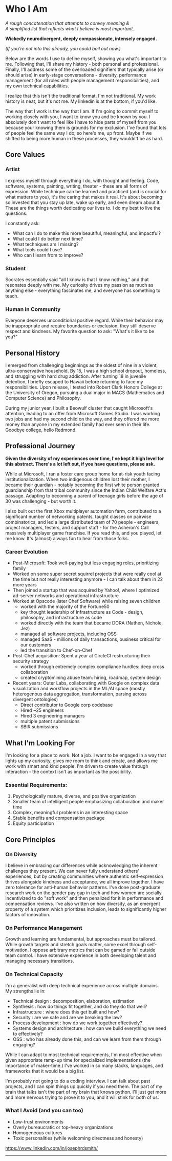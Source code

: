 # Who I Am

*A rough concatenation that attempts to convey meaning &*  
*A simplified list that reflects what I believe is most important.*

**Wickedly neurodivergent, deeply compassionate, intensely engaged.**

*(If you're not into this already, you could bail out now.)*

Below are the words I use to define myself, showing you what's important to me. Following that, I'll share my history - both personal and professional. Finally, I'll address some of the overloaded signifiers that typically arise (or should arise) in early-stage conversations - diversity, performance management (for all roles with people management responsibilities), and my own technical capabilities.

I realize that this isn't the traditional format.  I'm not traditional.  My work history is neat, but it's not me.  My linkedin is at the bottom, if you'd like.

The way that I work is the way that I am.  If I'm going to commit myself to working closely with you, I want to know you and be known by you.  I absolutely don't want to feel like I have to hide parts of myself from you because your knowing them is grounds for my exclusion.  I've found that lots of people feel the same way I do; so here's me, up front.  Maybe if we shifted to being more human in these processes, they wouldn't be as hard.

## Core Values

### Artist  

I express myself through everything I do, with thought and feeling. Code, software, systems, painting, writing, theater - these are all forms of expression. While technique can be learned and practiced (and is crucial for what matters to you), it's the caring that makes it real. It's about becoming so invested that you stay up late, wake up early, and even dream about it. These are the things worth dedicating our lives to.  I do my best to live the questions.

I constantly ask:
- What can I do to make this more beautiful, meaningful, and impactful?  
- What could I do better next time?
- What techniques am I missing?
- What tools could I use?
- Who can I learn from to improve?

### Student

Socrates essentially said "all I know is that I know nothing," and that resonates deeply with me. My curiosity drives my passion as much as anything else  - everything fascinates me, and everyone has something to teach.

### Human in Community

Everyone deserves unconditional positive regard. While their behavior may be inappropriate and require boundaries or exclusion, they still deserve respect and kindness.  My favorite question to ask: "What's it like to be you?"

## Personal History

I emerged from challenging beginnings as the oldest of nine in a violent, ultra-conservative household. By 15, I was a high school dropout, homeless, and struggling with hard drug addiction. After turning 18 in juvenile detention, I briefly escaped to Hawaii before returning to face my responsibilities. Upon release, I tested into Robert Clark Honors College at the University of Oregon, pursuing a dual major in MACS (Mathematics and Computer Science) and Philosophy.

During my junior year, I built a Beowulf cluster that caught Microsoft's attention, leading to an offer from Microsoft Games Studio. I was working two jobs and had my second child on the way, and they offered me more money than anyone in my extended family had ever seen in their life.  Goodbye college, hello Redmond.

## Professional Journey

**Given the diversity of my experiences over time, I've kept it high level for this abstract.   There's a lot left out, if you have questions, please ask.**

While at Microsoft, I ran a foster care group home for at-risk youth facing institutionalization. When two indigenous children lost their mother, I became their guardian - notably becoming the first white person granted guardianship from that tribal community since the Indian Child Welfare Act's passage. Adapting to becoming a parent of teenage girls before the age of 30 was challenging - but worth it.

I also built out the first Xbox multiplayer automation farm, contributed to a significant number of networking patents,  taught classes on pairwise combinatorics, and led a large distributed team of 70 people - engineers, project managers, testers, and support staff - for the Asheron's Call massively multiplayer game franchise.  If you read this, and you played, let me know.  It's (almost) always fun to hear from those folks.

### Career Evolution
- Post-Microsoft: Took well-paying but less engaging roles, prioritizing family
- Worked on some super secret squirrel projects that were really cool at the time but not really interesting anymore - I can talk about them in 22 more years
- Then joined a startup that was acquired by Yahoo!, where I optimized ad-server networks and operational infrastructure
- Worked at Opscode (later Chef Software) while raising seven children
	- worked with the majority of the Fortune50
	- key thought leadership of Infrastructure as Code - design, philosophy, and infrastructure as code
	- worked directly with the team that became DORA (Nathen, Nichole, Jez)
	- managed all software projects, including OSS
	- managed SaaS - millions of daily transactions, business critical for our customers
	- led the transition to Chef-on-Chef
- Post-Chef acquisition: Spent a year at CircleCI restructuring their security strategy
	- worked through extremely complex compliance hurdles: deep cross collaboration
	- created cryptomining abuse team: hiring, roadmap, system design
- Recent years: Outer Labs, collaborating with Google on complex data visualization and workflow projects in the ML/AI space (mostly heterogenous data aggregation, transformation, parsing across divergent ontologies)
	- Direct contributor to Google corp codebase
	- Hired ~25 engineers
	- Hired 3 engineering managers
	- multiple patent submissions
	- SBIR submissions

## What I'm Looking For

I'm looking for a place to work.  Not a job.  I want to be engaged in a way that lights up my curiosity, gives me room to think and create, and allows me work with smart and kind people.  I'm driven to create value through interaction - the context isn't as important as the possibility.

### Essential Requirements:
1. Psychologically mature, diverse, and positive organization
2. Smaller team of intelligent people emphasizing collaboration and maker time
3. Complex, meaningful problems in an interesting space
4. Stable benefits and compensation package
5. Equity participation

## Core Principles

### On Diversity
I believe in embracing our differences while acknowledging the inherent challenges they present. We can never fully understand others' experiences, but by creating communities where authentic self-expression thrives alongside kindness and acceptance, we all improve together. I have zero tolerance for anti-human behavior patterns.  I've done post-graduate research work on the gender pay gap in tech and how women are socially incentivized to do "soft work" and then penalized for it in performance and compensation reviews.  I've also written on how diversity, as an emergent property of a system which prioritizes inclusion, leads to significantly higher factors of innovation.

### On Performance Management
Growth and learning are fundamental, but approaches must be tailored. While growth targets and stretch goals matter, some excel through self-motivation. I oppose arbitrary metrics that can be gamed or fall outside team control. I have extensive experience in both developing talent and managing necessary transitions.

### On Technical Capacity
I'm a generalist with deep technical experience across multiple domains. My strengths lie in:
- Technical design : decomposition, elaboration, estimation
- Synthesis : how do things fit together, and do they do that well?
- Infrastructure : where does this get built and how?
- Security : are we safe and are we breaking the law?
- Process development : how do we work together effectively?
- Systems design and architecture : how can we build everything we need to effectively?
- OSS : who has already done this, and can we learn from them through engaging?

While I can adapt to most technical requirements, I'm most effective when given appropriate ramp-up time for specialized implementations (the importance of maker-time.)  I've worked in so many stacks, languages, and frameworks that it would be a big list.  

I'm probably not going to do a coding interview.  I can talk about past projects, and I can spin things up quickly if you need them.  The part of my brain that talks isn't the part of my brain that knows python.  I'll just get more and more nervous trying to prove it to you, and it will stink for both of us.  

### What I Avoid (and you can too)
- Low-trust environments
- Overly bureaucratic or top-heavy organizations
- Homogeneous cultures
- Toxic personalities (while welcoming directness and honesty)

https://www.linkedin.com/in/josephrdsmith/

---

